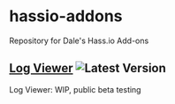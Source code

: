 # hassio-addons

Repository for Dale's Hass.io Add-ons

## [Log Viewer][log-viewer] ![Latest Version][log-viewer-version-shield]
Log Viewer: WIP, public beta testing

[log-viewer]: https://github.com/dale3h/hassio-addons/tree/master/log-viewer
[log-viewer-version-shield]: https://img.shields.io/badge/version-v0.1.2-blue.svg
